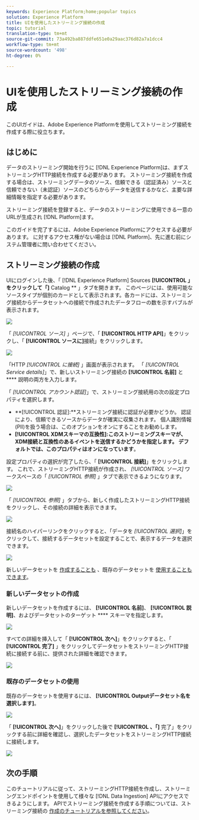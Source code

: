```yaml
---
keywords: Experience Platform;home;popular topics
solution: Experience Platform
title: UIを使用したストリーミング接続の作成
topic: tutorial
translation-type: tm+mt
source-git-commit: 73a492ba887ddfe651e0a29aac376d82a7a1dcc4
workflow-type: tm+mt
source-wordcount: '498'
ht-degree: 0%

---
```



# UIを使用したストリーミング接続の作成

このUIガイドは、Adobe Experience Platformを使用してストリーミング接続を作成する際に役立ちます。

## はじめに

データのストリーミング開始を行うに [!DNL Experience Platform]は、まずストリーミングHTTP接続を作成する必要があります。 ストリーミング接続を作成する場合は、ストリーミングデータのソース、信頼できる（認証済み）ソースと信頼できない（未認証）ソースのどちらからデータを送信するかなど、主要な詳細情報を指定する必要があります。

ストリーミング接続を登録すると、データのストリーミングに使用できる一意のURLが生成され [!DNL Platform]ます。

このガイドを完了するには、Adobe Experience Platformにアクセスする必要があります。 に対するアクセス権がない場合は [!DNL Platform]、先に進む前にシステム管理者に問い合わせてください。

## ストリーミング接続の作成

UIにログインした後、「 [!DNL Experience Platform] Sources **[!UICONTROL 」をクリックして「]** Catalog ** 」タブを開きます。 このページには、使用可能なソースタイプが個別のカードとして表示されます。各カードには、ストリーミング接続からデータセットへの接続で作成されたデータフローの数を示すバブルが表示されます。

![](../images/streaming-ingestion/ui/click-sources.png)

「 *[!UICONTROL ソース]* 」ページで、「 **[!UICONTROL HTTP API]**」をクリックし、「 **[!UICONTROL ソースに]**&#x200B;接続」をクリックします。

![](../images/streaming-ingestion/ui/click-connect-source.png)

「HTTP *[!UICONTROL に接続]* 」画面が表示されます。 「 *[!UICONTROL Service details]*」で、新しいストリーミング接続の **[!UICONTROL 名前]** と **** 説明の両方を入力します。

「 *[!UICONTROL アカウント認証]*」で、ストリーミング接続用の次の設定プロパティを選択します。

- **[!UICONTROL 認証]:**ストリーミング接続に認証が必要かどうか。 認証により、信頼できるソースからデータが確実に収集されます。 個人識別情報(PII)を扱う場合は、このオプションをオンにすることをお勧めします。
- **[!UICONTROL XDMスキーマの互換性]:**このストリーミングスキーマが、XDM接続と互換性のあるイベントを送信するかどうかを指定します。 デフォルトでは、このプロパティはオン**になっています&#x200B;**。

設定プロパティの選択が完了したら、「 **[!UICONTROL 接続]**」をクリックします。 これで、ストリーミングHTTP接続が作成され、 *[!UICONTROL ソース]* ワークスペースの「 *[!UICONTROL 参照]* 」タブで表示できるようになります。

![](../images/streaming-ingestion/ui/http-sources-details.png)

「 *[!UICONTROL 参照]* 」タブから、新しく作成したストリーミングHTTP接続をクリックし、その接続の詳細を表示できます。

![](../images/streaming-ingestion/ui/browse-sources.png)

接続名のハイパーリンクをクリックすると、「データを *[!UICONTROL 選択]*」をクリックして、接続するデータセットを設定することで、表示するデータを選択できます。

![](../images/streaming-ingestion/ui/select-data.png)

新しいデータセットを [作成することも](#create-a-new-dataset) 、既存のデータセットを [使用することもできます](#use-an-existing-dataset)。

### 新しいデータセットの作成

新しいデータセットを作成するには、 **[!UICONTROL 名前]**、 **[!UICONTROL 説明]**、およびデータセットのターゲット **** スキーマを指定します。

![](../images/streaming-ingestion/ui/create-new-dataset.png)

すべての詳細を挿入して「 **[!UICONTROL 次へ]**」をクリックすると、「 **[!UICONTROL 完了]** 」をクリックしてデータセットをストリーミングHTTP接続に接続する前に、提供された詳細を確認できます。

![](../images/streaming-ingestion/ui/review-create-new-dataset.png)

### 既存のデータセットの使用

既存のデータセットを使用するには、 **[!UICONTROL Outputデータセット名を選択します]**。

![](../images/streaming-ingestion/ui/use-existing-dataset.png)

「 **[!UICONTROL 次へ]**」をクリックした後で **[!UICONTROL 、「]** 完了」をクリックする前に詳細を確認し、選択したデータセットをストリーミングHTTP接続に接続します。

![](../images/streaming-ingestion/ui/review-existing-dataset.png)

## 次の手順

このチュートリアルに従って、ストリーミングHTTP接続を作成し、ストリーミングエンドポイントを使用して様々な [!DNL Data Ingestion] APIにアクセスできるようにします。 APIでストリーミング接続を作成する手順については、ストリーミング接続の [作成のチュートリアルを参照してください](../tutorials/create-streaming-connection.md)。
